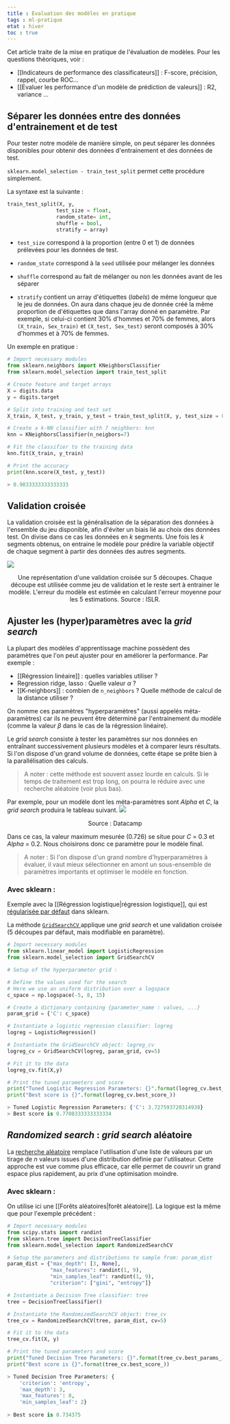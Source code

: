 ```yaml
---
title : Evaluation des modèles en pratique
tags : ml-pratique
etat : hiver
toc : true
---
```


Cet article traite de la mise en pratique de l'évaluation de modèles. Pour les questions théoriques, voir :

- [[Indicateurs de performance des classificateurs]] : F-score, précision, rappel, courbe ROC...
- [[Evaluer les performance d'un modèle de prédiction de valeurs]] : R2, variance ...

## Séparer les données entre des données d'entrainement et de test

Pour tester notre modèle de manière simple, on peut séparer les données disponibles pour obtenir des données d'entrainement et des données de test.

`sklearn.model_selection - train_test_split` permet cette procédure simplement.

La syntaxe est la suivante :

```python
train_test_split(X, y, 
				test_size = float, 
				random_state= int, 
				shuffle = bool, 
				stratify = array)
````

- `test_size` correspond à la proportion (entre 0 et 1) de données prélevées pour les données de test.

- `random_state` correspond à la `seed` utilisée pour mélanger les données

- `shuffle` correspond au fait de mélanger ou non les données avant de les séparer

- `stratify` contient un array d'étiquettes (*labels*) de même longueur que le jeu de données. On aura dans chaque jeu de donnée créé la même proportion de d'étiquettes que dans l'array donné en paramètre. Par exemple, si celui-ci contient 30% d'hommes et 70% de femmes, alors `(X_train, Sex_train)` et `(X_test, Sex_test)` seront composés à 30% d'hommes et à 70% de femmes.  

Un exemple en pratique :

```python
# Import necessary modules
from sklearn.neighbors import KNeighborsClassifier
from sklearn.model_selection import train_test_split

# Create feature and target arrays
X = digits.data
y = digits.target

# Split into training and test set
X_train, X_test, y_train, y_test = train_test_split(X, y, test_size = 0.2, random_state=42, stratify=y)

# Create a k-NN classifier with 7 neighbors: knn
knn = KNeighborsClassifier(n_neigbors=7)

# Fit the classifier to the training data
knn.fit(X_train, y_train)

# Print the accuracy
print(knn.score(X_test, y_test))

> 0.9833333333333333
````


## Validation croisée

La validation croisée est la généralisation de la séparation des données à l'ensemble du jeu disponible, afin d'éviter un biais lié au choix des données test. On divise dans ce cas les données en $k$ segments. Une fois les $k$ segments obtenus, on entraine le modèle pour prédire la variable objectif de chaque segment à partir des données des autres segments.

![](/assets/img/kfoldcv.png#center)

<div align="center">
	<p>
  Une représentation d'une validation croisée sur 5 découpes. Chaque découpe est utilisée comme jeu de validation et le reste sert à entrainer le modèle. L'erreur du modèle est estimée en calculant l'erreur moyenne pour les 5 estimations. Source : ISLR.
	</p>
</div>

## Ajuster les (hyper)paramètres avec la *grid search*

La plupart des modèles d'apprentissage machine possèdent des paramètres que l'on peut ajuster pour en améliorer la performance. Par exemple :

- [[Régression linéaire]] : quelles variables utiliser ?
- Regression ridge, lasso : Quelle valeur $\alpha$ ?
- [[K-neighbors]] : combien de `n_neighbors` ? Quelle méthode de calcul de la distance utiliser ?

On nomme ces paramètres "hyperparamètres" (aussi appelés méta-paramètres) car ils ne peuvent être déterminé par l'entrainement du modèle (comme la valeur $\beta$ dans le cas de la régression linéaire).

Le *grid search* consiste à tester les paramètres sur nos données en entraînant successivement plusieurs modèles et à comparer leurs résultats. Si l'on dispose d'un grand volume de données, cette étape se prête bien à la parallélisation des calculs.

> A noter : cette méthode est souvent assez lourde en calculs. Si le temps de traitement est trop long, on pourra le réduire avec une recherche aléatoire (voir plus bas).

Par exemple, pour un modèle dont les méta-paramètres sont *Alpha* et *C*, la *grid search* produira le tableau suivant.
![](/assets/img/grid_search_table.png#center)

<div align="center">
	<p>
  Source : Datacamp
	</p>
</div>

Dans ce cas, la valeur maximum mesurée (0.726) se situe pour *C* = 0.3 et *Alpha* = 0.2. Nous choisirons donc ce paramètre pour le modèle final.

> A noter : Si l'on dispose d'un grand nombre d'hyperparamètres à évaluer, il vaut mieux sélectionner en amont un sous-ensemble de paramètres importants et optimiser le modèle en fonction.

### Avec sklearn :

Exemple avec la [[Régression logistique\|régression logistique]], qui est [régularisée par défaut](https://datascience.stackexchange.com/questions/10805/does-scikit-learn-use-regularization-by-default) dans sklearn. 

La méthode [`GridSearchCV` ](https://scikit-learn.org/stable/modules/generated/sklearn.model_selection.GridSearchCV.html?highlight=grid%20search%20cv#sklearn.model_selection.GridSearchCV) applique une *grid search* et une validation croisée (5 découpes par défaut, mais modifiable en paramètre).

```python
# Import necessary modules
from sklearn.linear_model import LogisticRegression
from sklearn.model_selection import GridSearchCV

# Setup of the hyperparameter grid :

# Define the values used for the search
# Here we use an uniform distribution over a logspace
c_space = np.logspace(-5, 8, 15)

# Create a dictionary containing {parameter_name : values, ...}
param_grid = {'C': c_space}

# Instantiate a logistic regression classifier: logreg
logreg = LogisticRegression()

# Instantiate the GridSearchCV object: logreg_cv
logreg_cv = GridSearchCV(logreg, param_grid, cv=5)

# Fit it to the data
logreg_cv.fit(X,y)

# Print the tuned parameters and score
print("Tuned Logistic Regression Parameters: {}".format(logreg_cv.best_params_)) 
print("Best score is {}".format(logreg_cv.best_score_))

> Tuned Logistic Regression Parameters: {'C': 3.727593720314938}
> Best score is 0.7708333333333334
````

## *Randomized search* : *grid search* aléatoire

La [recherche aléatoire](https://jamesrledoux.com/code/randomized_parameter_search) remplace l'utilisation d'une liste de valeurs par un tirage de $n$ valeurs issues d'une distribution définie par l'utilisateur. Cette approche est vue comme plus efficace, car elle permet de couvrir un grand espace plus rapidement, au prix d'une optimisation moindre.

### Avec sklearn :
On utilise ici une [[Forêts aléatoires\|forêt aléatoire]]. La logique est la même que pour l'exemple précédent :

```python
# Import necessary modules
from scipy.stats import randint
from sklearn.tree import DecisionTreeClassifier
from sklearn.model_selection import RandomizedSearchCV

# Setup the parameters and distributions to sample from: param_dist
param_dist = {"max_depth": [3, None],
              "max_features": randint(1, 9),
              "min_samples_leaf": randint(1, 9),
              "criterion": ["gini", "entropy"]}

# Instantiate a Decision Tree classifier: tree
tree = DecisionTreeClassifier()

# Instantiate the RandomizedSearchCV object: tree_cv
tree_cv = RandomizedSearchCV(tree, param_dist, cv=5)

# Fit it to the data
tree_cv.fit(X, y)

# Print the tuned parameters and score
print("Tuned Decision Tree Parameters: {}".format(tree_cv.best_params_))
print("Best score is {}".format(tree_cv.best_score_))

> Tuned Decision Tree Parameters: {
	'criterion': 'entropy', 
	'max_depth': 3, 
	'max_features': 8, 
	'min_samples_leaf': 2} 
	
> Best score is 0.734375
````

